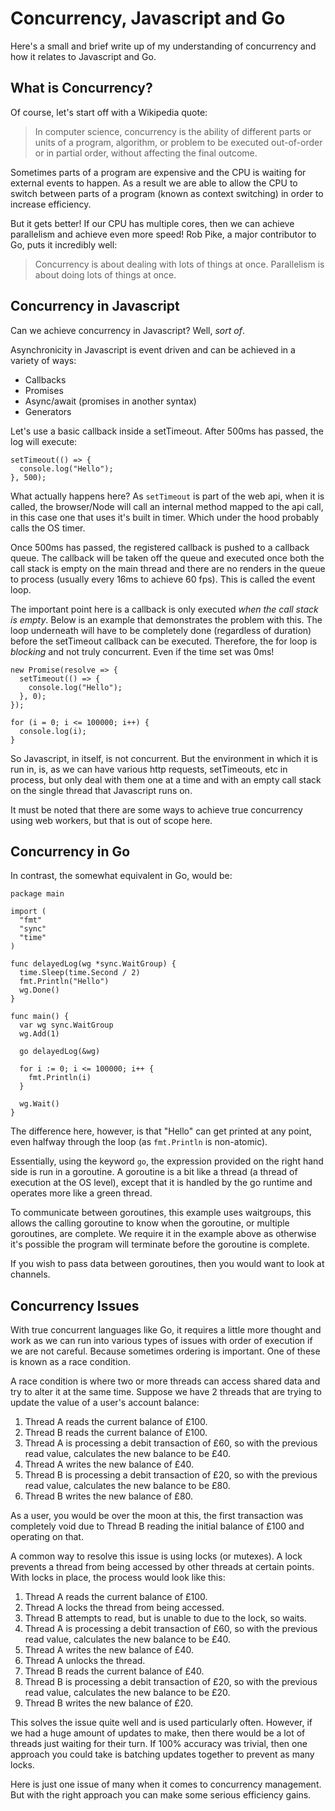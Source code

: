 # Concurrency, Javascript and Go

Here's a small and brief write up of my understanding of concurrency and how it relates to Javascript and Go.

## What is Concurrency?

Of course, let's start off with a Wikipedia quote:

> In computer science, concurrency is the ability of different parts or units of a program, algorithm, or problem to be executed out-of-order or in partial order, without affecting the final outcome.

Sometimes parts of a program are expensive and the CPU is waiting for external events to happen. As a result we are able to allow the CPU to switch between parts of a program (known as context switching) in order to increase efficiency.

But it gets better! If our CPU has multiple cores, then we can achieve parallelism and achieve even more speed! Rob Pike, a major contributor to Go, puts it incredibly well:

> Concurrency is about dealing with lots of things at once. Parallelism is about doing lots of things at once.

## Concurrency in Javascript

Can we achieve concurrency in Javascript? Well, _sort of_.

Asynchronicity in Javascript is event driven and can be achieved in a variety of ways:

- Callbacks
- Promises
- Async/await (promises in another syntax)
- Generators

Let's use a basic callback inside a setTimeout. After 500ms has passed, the log will execute:

```
setTimeout(() => {
  console.log("Hello");
}, 500);
```

What actually happens here? As `setTimeout` is part of the web api, when it is called, the browser/Node will call an internal method mapped to the api call, in this case one that uses it's built in timer. Which under the hood probably calls the OS timer.

Once 500ms has passed, the registered callback is pushed to a callback queue. The callback will be taken off the queue and executed once both the call stack is empty on the main thread and there are no renders in the queue to process (usually every 16ms to achieve 60 fps). This is called the event loop.

The important point here is a callback is only executed _when the call stack is empty_. Below is an example that demonstrates the problem with this. The loop underneath will have to be completely done (regardless of duration) before the setTimeout callback can be executed. Therefore, the for loop is _blocking_ and not truly concurrent. Even if the time set was 0ms!

```
new Promise(resolve => {
  setTimeout(() => {
    console.log("Hello");
  }, 0);
});

for (i = 0; i <= 100000; i++) {
  console.log(i);
}
```

So Javascript, in itself, is not concurrent. But the environment in which it is run in, is, as we can have various http requests, setTimeouts, etc in process, but only deal with them one at a time and with an empty call stack on the single thread that Javascript runs on.

It must be noted that there are some ways to achieve true concurrency using web workers, but that is out of scope here.

## Concurrency in Go

In contrast, the somewhat equivalent in Go, would be:

```
package main

import (
  "fmt"
  "sync"
  "time"
)

func delayedLog(wg *sync.WaitGroup) {
  time.Sleep(time.Second / 2)
  fmt.Println("Hello")
  wg.Done()
}

func main() {
  var wg sync.WaitGroup
  wg.Add(1)

  go delayedLog(&wg)

  for i := 0; i <= 100000; i++ {
    fmt.Println(i)
  }

  wg.Wait()
}
```

The difference here, however, is that "Hello" can get printed at any point, even halfway through the loop (as `fmt.Println` is non-atomic).

Essentially, using the keyword `go`, the expression provided on the right hand side is run in a goroutine. A goroutine is a bit like a thread (a thread of execution at the OS level), except that it is handled by the go runtime and operates more like a green thread.

To communicate between goroutines, this example uses waitgroups, this allows the calling goroutine to know when the goroutine, or multiple goroutines, are complete. We require it in the example above as otherwise it's possible the program will terminate before the goroutine is complete.

If you wish to pass data between goroutines, then you would want to look at channels.

## Concurrency Issues

With true concurrent languages like Go, it requires a little more thought and work as we can run into various types of issues with order of execution if we are not careful. Because sometimes ordering is important. One of these is known as a race condition.

A race condition is where two or more threads can access shared data and try to alter it at the same time. Suppose we have 2 threads that are trying to update the value of a user's account balance:

1. Thread A reads the current balance of £100.
2. Thread B reads the current balance of £100.
3. Thread A is processing a debit transaction of £60, so with the previous read value, calculates the new balance to be £40.
4. Thread A writes the new balance of £40.
5. Thread B is processing a debit transaction of £20, so with the previous read value, calculates the new balance to be £80.
6. Thread B writes the new balance of £80.

As a user, you would be over the moon at this, the first transaction was completely void due to Thread B reading the initial balance of £100 and operating on that.

A common way to resolve this issue is using locks (or mutexes). A lock prevents a thread from being accessed by other threads at certain points. With locks in place, the process would look like this:

1. Thread A reads the current balance of £100.
2. Thread A locks the thread from being accessed.
3. Thread B attempts to read, but is unable to due to the lock, so waits.
4. Thread A is processing a debit transaction of £60, so with the previous read value, calculates the new balance to be £40.
5. Thread A writes the new balance of £40.
6. Thread A unlocks the thread.
7. Thread B reads the current balance of £40.
8. Thread B is processing a debit transaction of £20, so with the previous read value, calculates the new balance to be £20.
9. Thread B writes the new balance of £20.

This solves the issue quite well and is used particularly often. However, if we had a huge amount of updates to make, then there would be a lot of threads just waiting for their turn. If 100% accuracy was trivial, then one approach you could take is batching updates together to prevent as many locks.

Here is just one issue of many when it comes to concurrency management. But with the right approach you can make some serious efficiency gains.
